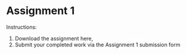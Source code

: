 # Assignment 1

Instructions:
1. Download the assignment here,
<a style="color:white;" target="_blank" href="https://github.com/danyentezari/bignumber-material/blob/master/SPML%20Dubai/mod1/assignment-1.ipynb">Assignment-1.ipynb</a>
2. Submit your completed work via the Assignment 1 submission form 